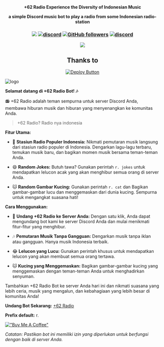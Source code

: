 <div align="center">
  <strong>
      <p>+62 Radio Experience the Diversity of Indonesian Music</p>
    <p>a simple Discord music bot to play a radio from some Indonesian radio-station</p>
  </strong>
<h3 align="center">

![](https://visitor-badge.laobi.icu/badge?page_id=lrmn7.lrmn7&)
[![discord](https://img.shields.io/badge/Invite_Bot-5865F2.svg?&style=flat-square&logo=discord&logoColor=white&link=https://discord.com/oauth2/authorize?client_id=1090120136167538748&permissions=551940254784&redirect_uri=https%3A%2F%2F62radio.is-a.fun%2Fthankyou&response_type=code&scope=guilds.join%20bot%20applications.commands)](https://discord.com/oauth2/authorize?client_id=1090120136167538748&permissions=551940254784&redirect_uri=https%3A%2F%2F62radio.is-a.fun%2Fthankyou&response_type=code&scope=guilds.join%20bot%20applications.commands)
[![GitHub followers](https://img.shields.io/github/followers/radio-indonesia?label=Follow&style=social)](https://github.com/radio-indonesia)
[![discord](https://img.shields.io/badge/Join_Discord-5865F2.svg?&style=flat-square&logo=discord&logoColor=white&link=https://discord.gg/WFfjrQxnfH)](https://discord.gg/WFfjrQxnfH)

<p align="center"> 
  <a href="https://discord.gg/WFfjrQxnfH" target="_blank"> <img src="https://discordapp.com/api/guilds/1088032923443277824/widget.png?style=banner2"/> </a> 
</p>


## Thanks to 
[![Deploy Button](https://cdn.hop.io/assets/deploy-button/button.svg)](https://hop.io/r/lrmn/)

</h3>
</div>



![logo](https://i.imgur.com/5MZ9Vxt.jpg)


**Selamat datang di +62 Radio Bot! 🎶**

📻 +62 Radio adalah teman sempurna untuk server Discord Anda, membawa hiburan musik dan hiburan yang menyenangkan ke komunitas Anda.

> +62 Radio? Radio nya indonesia

**Fitur Utama:**

- 🎵 **Stasiun Radio Populer Indonesia:** Nikmati pemutaran musik langsung dari stasiun radio populer di Indonesia. Dengarkan lagu-lagu terbaru, temukan musik baru, dan bagikan momen musik bersama teman-teman Anda.

- 😄 **Random Jokes:** Butuh tawa? Gunakan perintah `r. jokes` untuk mendapatkan lelucon acak yang akan menghibur semua orang di server Anda.

- 🐱 **Random Gambar Kucing:** Gunakan perintah `r. cat` dan Bagikan gambar-gambar lucu dan menggemaskan dari dunia kucing. Sempurna untuk mengangkat suasana hati!

**Cara Menggunakan:**

- 🔗 **Undang +62 Radio ke Server Anda:** Dengan satu klik, Anda dapat mengundang bot kami ke server Discord Anda dan mulai menikmati fitur-fitur yang menghibur.

- 🎶 **Pemutaran Musik Tanpa Gangguan:** Dengarkan musik tanpa iklan atau gangguan. Hanya musik Indonesia terbaik.

- 😂 **Lelucon yang Lucu:** Gunakan perintah khusus untuk mendapatkan lelucon yang akan membuat semua orang tertawa.

- 🐱 **Kucing yang Menggemaskan:** Bagikan gambar-gambar kucing yang menggemaskan dengan teman-teman Anda untuk menghadirkan senyuman.

Tambahkan +62 Radio Bot ke server Anda hari ini dan nikmati suasana yang lebih ceria, musik yang mengalun, dan kebahagiaan yang lebih besar di komunitas Anda!

**Undang Bot Sekarang:** [+62 Radio](https://discord.com/oauth2/authorize?client_id=1090120136167538748&permissions=551940254784&redirect_uri=https%3A%2F%2F62radio.is-a.fun%2Fthankyou&response_type=code&scope=guilds.join%20bot%20applications.commands)

**Prefix default:** r.

[!["Buy Me A Coffee"](https://www.buymeacoffee.com/assets/img/custom_images/orange_img.png)](https://www.buymeacoffee.com/LRMN)

*Catatan: Pastikan bot ini memiliki izin yang diperlukan untuk berfungsi dengan baik di server Anda.*
